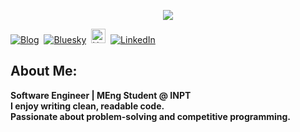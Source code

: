<p align="center">
<img src="https://readme-typing-svg.demolab.com?font=Fira+Code&duration=4000&pause=500&color=FFF&width=1000&lines=Hi%2C+I+am+3zden!;I+am+a+Software+Engineer;I+Love+RAJA+Casablanca;">
</p> 
<p align="start">  
<a href="https://3zden.netlify.app"><img src="https://img.shields.io/badge/3zden.me-000000" alt="Blog" /></a>&nbsp;
<a href="[https://twitter.com/jenlooper](https://bsky.app/profile/jenlooper.com)"><img src="https://img.shields.io/badge/Bluesky-0285FF?logo=bluesky&logoColor=fff" alt="Bluesky" /></a>&nbsp;
<a href="https://huggingface.com/3zden/"><img src="https://huggingface.co/front/assets/huggingface_logo-noborder.svg" alt="HuggingFace" width="23px" /></a>&nbsp;
<a href="https://www.linkedin.com/in/3zden/"><img src="https://img.shields.io/badge/LinkedIn-0077B5?logo=linkedin&logoColor=white" alt="LinkedIn" /></a>&nbsp;
<br/>  
    
</p>

## About Me:
<b>Software Engineer | MEng Student @ INPT                                                                                                                                                                                             
I enjoy writing clean, readable code.                                                                                                                                                                                  
Passionate about problem-solving and competitive programming.
</b>


